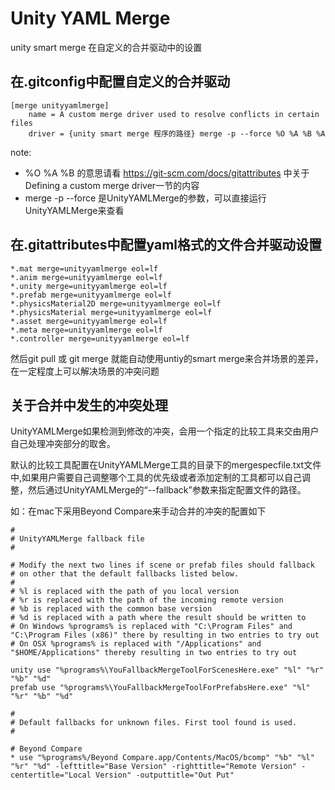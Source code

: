 # Unity YAML Merge

unity smart merge 在自定义的合并驱动中的设置

## 在.gitconfig中配置自定义的合并驱动

``` 
[merge unityyamlmerge]
	name = A custom merge driver used to resolve conflicts in certain files
	driver = {unity smart merge 程序的路径} merge -p --force %O %A %B %A
``` 
note:

* %O %A %B 的意思请看 https://git-scm.com/docs/gitattributes 中关于Defining a custom merge driver一节的内容
* merge -p --force 是UnityYAMLMerge的参数，可以直接运行UnityYAMLMerge来查看
 
## 在.gitattributes中配置yaml格式的文件合并驱动设置

``` 
*.mat merge=unityyamlmerge eol=lf
*.anim merge=unityyamlmerge eol=lf
*.unity merge=unityyamlmerge eol=lf
*.prefab merge=unityyamlmerge eol=lf
*.physicsMaterial2D merge=unityyamlmerge eol=lf
*.physicsMaterial merge=unityyamlmerge eol=lf
*.asset merge=unityyamlmerge eol=lf
*.meta merge=unityyamlmerge eol=lf
*.controller merge=unityyamlmerge eol=lf

``` 

然后git pull 或 git merge 就能自动使用untiy的smart merge来合并场景的差异，在一定程度上可以解决场景的冲突问题

## 关于合并中发生的冲突处理

UnityYAMLMerge如果检测到修改的冲突，会用一个指定的比较工具来交由用户自己处理冲突部分的取舍。

默认的比较工具配置在UnityYAMLMerge工具的目录下的mergespecfile.txt文件中,如果用户需要自己调整哪个工具的优先级或者添加定制的工具都可以自己调整，然后通过UnityYAMLMerge的“--fallback”参数来指定配置文件的路径。

如：在mac下采用Beyond Compare来手动合并的冲突的配置如下

```
#
# UnityYAMLMerge fallback file
#

# Modify the next two lines if scene or prefab files should fallback
# on other that the default fallbacks listed below.
#
# %l is replaced with the path of you local version
# %r is replaced with the path of the incoming remote version
# %b is replaced with the common base version
# %d is replaced with a path where the result should be written to
# On Windows %programs% is replaced with "C:\Program Files" and "C:\Program Files (x86)" there by resulting in two entries to try out
# On OSX %programs% is replaced with "/Applications" and "$HOME/Applications" thereby resulting in two entries to try out

unity use "%programs%\YouFallbackMergeToolForScenesHere.exe" "%l" "%r" "%b" "%d"
prefab use "%programs%\YouFallbackMergeToolForPrefabsHere.exe" "%l" "%r" "%b" "%d"

#
# Default fallbacks for unknown files. First tool found is used.
#

# Beyond Compare
* use "%programs%/Beyond Compare.app/Contents/MacOS/bcomp" "%b" "%l" "%r" "%d" -lefttitle="Base Version" -righttitle="Remote Version" -centertitle="Local Version" -outputtitle="Out Put"

```
